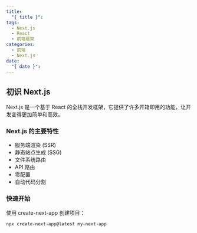```yaml
---
title:
  "{ title }": 
tags:
  - Next.js
  - React
  - 前端框架
categories:
  - 前端
  - Next.js
date:
  "{ date }":
---
```


## 初识 Next.js

Next.js 是一个基于 React 的全栈开发框架，它提供了许多开箱即用的功能，让开发变得更加简单和高效。

### Next.js 的主要特性

- 服务端渲染 (SSR)
- 静态站点生成 (SSG)
- 文件系统路由
- API 路由
- 零配置
- 自动代码分割

### 快速开始

使用 create-next-app 创建项目：

```bash
npx create-next-app@latest my-next-app
```
